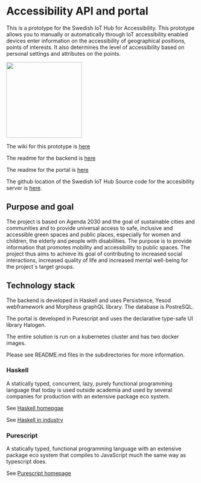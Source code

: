 # Accessibility API and portal
This is a prototype for the Swedish IoT Hub for Accessibility. This prototype allows you to manually or automatically through IoT accessibility enabled devices enter information on the accessibility of geographical positions, points of interests. It also determines the level of accessibility based on personal settings and attributes on the points.

<img src="https://github.com/dnulnets/haccessibility/blob/master/doc/webapp.png" width="200" />

The wiki for this prototype is [here](https://github.com/dnulnets/haccessibility/wiki)

The readme for the backend is [here](https://github.com/dnulnets/haccessibility/blob/master/backend/README.md)

The readme for the portal is [here](https://github.com/dnulnets/haccessibility/blob/master/portal/README.md)

The github location of the Swedish IoT Hub Source code for the accesibility server is [here](https://github.com/orgs/iot-for-tillgenglighet/dashboard).

## Purpose and goal
The project is based on Agenda 2030 and the goal of sustainable cities and communities and to provide universal access to safe, inclusive and accessible green spaces and public places, especially for women and children, the elderly and people with disabilities. The purpose is to provide information that promotes mobility and accessibility to public spaces. The project thus aims to achieve its goal of contributing to increased social interactions, increased quality of life and increased mental well-being for the project´s target groups.

## Technology stack
The backend is developed in Haskell and uses Persistence, Yesod webframework and Morpheus graphQL library. The database is PostreSQL.

The portal is developed in Purescript and uses the declarative type-safe UI library Halogen.

The entire solution is run on a kubernetes cluster and has two docker images.

Please see README.md files in the subdirectories for more information.

### Haskell
A statically typed, concurrent, lazy, purely functional programming language that today is used outside academia and used by several companies for production with an extensive package eco system.

See [Haskell homepgae](https://www.haskell.org/)

See [Haskell in industry](https://wiki.haskell.org/Haskell_in_industry)

### Purescript
A statically typed, functional programming language with an extensive package eco system that compiles to JavaScript much the same way as typescript does.

See [Purescript homepage](http://www.purescript.org/)
